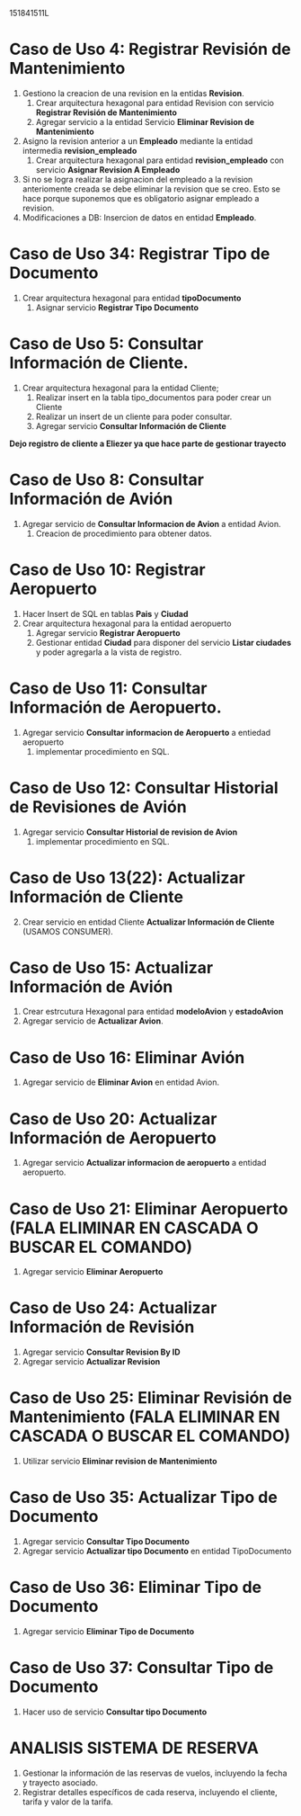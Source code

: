 151841511L
# Caso de Uso 4: Registrar Revisión de Mantenimiento
1. Gestiono la creacion de una revision en la entidas **Revision**.
    1. Crear arquitectura hexagonal para entidad Revision con servicio **Registrar Revisión de Mantenimiento**
    2. Agregar servicio a la entidad Servicio **Eliminar Revision de Mantenimiento**
2. Asigno la revision anterior a un **Empleado** mediante la entidad intermedia **revision_empleado**
    1. Crear arquitectura hexagonal para entidad **revision_empleado** con servicio **Asignar Revision A Empleado**
3. Si no se logra realizar la asignacion del empleado a la revision anteriomente creada se debe 
   eliminar la revision que se creo. Esto se hace porque suponemos que es obligatorio asignar empleado a revision.
4. Modificaciones a DB: Insercion de datos en entidad **Empleado**.

# Caso de Uso 34: Registrar Tipo de Documento
1. Crear arquitectura hexagonal para entidad **tipoDocumento**
    1. Asignar servicio **Registrar Tipo Documento**

#  Caso de Uso 5: Consultar Información de Cliente.
1. Crear arquitectura hexagonal para la entidad Cliente;
    1. Realizar insert en la tabla tipo_documentos para poder crear un Cliente
    2. Realizar un insert de un cliente para poder consultar.
    3. Agregar servicio **Consultar Información de Cliente**

**Dejo registro de cliente a Eliezer ya que hace parte de gestionar trayecto**

# Caso de Uso 8: Consultar Información de Avión
1. Agregar servicio de **Consultar Informacion de Avion** a entidad Avion.
    1. Creacion de procedimiento para obtener datos.

# Caso de Uso 10: Registrar Aeropuerto
1. Hacer Insert de SQL en tablas **Pais** y **Ciudad**
2. Crear arquitectura hexagonal para la entidad aeropuerto
    1. Agregar servicio **Registrar Aeropuerto**
    2. Gestionar entidad **Ciudad** para disponer del servicio **Listar ciudades** y poder agregarla a la vista de registro.

# Caso de Uso 11: Consultar Información de Aeropuerto.
1. Agregar servicio **Consultar informacion de Aeropuerto** a entiedad aeropuerto
    1. implementar procedimiento en SQL.

# Caso de Uso 12: Consultar Historial de Revisiones de Avión
1. Agregar servicio **Consultar Historial de revision de Avion**
    1. implementar procedimiento en SQL.

# Caso de Uso 13(22): Actualizar Información de Cliente
2. Crear servicio en entidad Cliente **Actualizar Información de Cliente** (USAMOS CONSUMER).

# Caso de Uso 15: Actualizar Información de Avión
1. Crear estrcutura Hexagonal para entidad **modeloAvion** y **estadoAvion**
2. Agregar servicio de **Actualizar Avion**.

# Caso de Uso 16: Eliminar Avión
1. Agregar servicio de **Eliminar Avion** en entidad Avion.

# Caso de Uso 20: Actualizar Información de Aeropuerto
1. Agregar servicio **Actualizar informacion de aeropuerto** a entidad aeropuerto.

# Caso de Uso 21: Eliminar Aeropuerto (FALA ELIMINAR EN CASCADA O BUSCAR EL COMANDO)
1. Agregar servicio **Eliminar Aeropuerto**

# Caso de Uso 24: Actualizar Información de Revisión
1. Agregar servicio **Consultar Revision By ID**
2. Agregar servicio **Actualizar Revision**

# Caso de Uso 25: Eliminar Revisión de Mantenimiento (FALA ELIMINAR EN CASCADA O BUSCAR EL COMANDO)
1. Utilizar servicio **Eliminar revision de Mantenimiento**

# Caso de Uso 35: Actualizar Tipo de Documento
1. Agregar servicio **Consultar Tipo Documento**
1. Agregar servicio **Actualizar tipo Documento** en entidad TipoDocumento

# Caso de Uso 36: Eliminar Tipo de Documento
1. Agregar servicio **Eliminar Tipo de Documento**

# Caso de Uso 37: Consultar Tipo de Documento
1. Hacer uso de servicio **Consultar tipo Documento**

# 

# ANALISIS SISTEMA DE RESERVA

1. Gestionar la información de las reservas de vuelos, incluyendo la fecha y trayecto asociado.
2. Registrar detalles específicos de cada reserva, incluyendo el cliente, tarifa y valor de la tarifa.